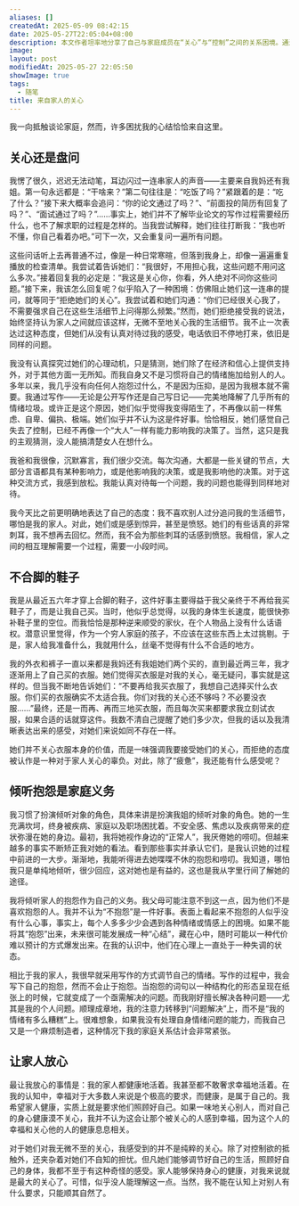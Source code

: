 ```yaml
---
aliases: []
createdAt: 2025-05-09 08:42:15
date: 2025-05-27T22:05:04+08:00
description: 本文作者坦率地分享了自己与家庭成员在“关心”与“控制”之间的关系困境。通过具体的生活细节和情感反应，剖析了家人看似关怀实则忽视个人边界的行为模式，包括反复询问生活进展、代为购置私人物品、情绪依附等问题。作者表达了对个人空间、情绪表达和自主选择的尊重诉求，同时指出自己通过写作处理情绪、维系家庭关系的方式。文章最终强调，相较于过度干涉的关心，更希望家人能够保持身心健康，这才是真正让人安心的家庭状态。
image: 
layout: post
modifiedAt: 2025-05-27 22:05:50
showImage: true
tags:
  - 随笔
title: 来自家人的关心
---
```


我一向抵触谈论家庭，然而，许多困扰我的心结恰恰来自这里。

## 关心还是盘问

我愣了很久，迟迟无法动笔，耳边闪过一连串家人的声音——主要来自我妈还有我姐。第一句永远都是：“干啥来？”第二句往往是：“吃饭了吗？”紧跟着的是：“吃了什么？”接下来大概率会追问：“你的论文通过了吗？”、“前面投的简历有回复了吗？”、“面试通过了吗？”……事实上，她们并不了解毕业论文的写作过程需要经历什么，也不了解求职的过程是怎样的。当我尝试解释，她们往往打断我：“我也听不懂，你自己看着办吧。”可下一次，又会重复问一遍所有问题。

这些问话听上去再普通不过，像是一种日常寒暄，但落到我身上，却像一遍遍重复播放的检查清单。我尝试着告诉她们：“我很好，不用担心我，这些问题不用问这么多次。”接着回复我的必定是：“我这是关心你，你看，外人绝对不问你这些问题。”接下来，我该怎么回复呢？似乎陷入了一种困境：仿佛阻止她们这一连串的提问，就等同于“拒绝她们的关心”。我尝试着和她们沟通：“你们已经很关心我了，不需要强求自己在这些生活细节上问得那么频繁。”然而，她们拒绝接受我的说法，始终坚持认为家人之间就应该这样，无微不至地关心我的生活细节。我不止一次表达过这种态度，但她们从没有认真对待过我的感受，电话依旧不停地打来，依旧是同样的问题。

我没有认真探究过她们的心理动机，只是猜测，她们除了在经济和信心上提供支持外，对于其他方面一无所知。而我自身又不是习惯将自己的情绪施加给别人的人。多年以来，我几乎没有向任何人抱怨过什么，不是因为压抑，是因为我根本就不需要。我通过写作——无论是公开写作还是自己写日记——完美地降解了几乎所有的情绪垃圾。或许正是这个原因，她们似乎觉得我变得陌生了，不再像以前一样焦虑、自卑、偏执、极端。她们似乎并不认为这是件好事。恰恰相反，她们感觉自己失去了控制，已经不再像一个“大人”一样有能力影响我的决策了。当然，这只是我的主观猜测，没人能搞清楚女人在想什么。

我爸和我很像，沉默寡言，我们很少交流。每次沟通，大都是一些关键的节点，大部分言语都具有某种影响力，或是他影响我的决策，或是我影响他的决策。对于这种交流方式，我感到放松。我能认真对待每一个问题，我的问题也能得到同样地对待。

我今天比之前更明确地表达了自己的态度：我不喜欢别人过分追问我的生活细节，哪怕是我的家人。对此，她们或是感到惊异，甚至是愤怒。她们的有些话真的非常刺耳，我不想再去回忆。然而，我不会为那些刺耳的话感到愤怒。我相信，家人之间的相互理解需要一个过程，需要一小段时间。

## 不合脚的鞋子

我是从最近五六年才穿上合脚的鞋子，这件好事主要得益于我父亲终于不再给我买鞋子了，而是让我自己买。当时，他似乎总觉得，以我的身体生长速度，能很快弥补鞋子里的空位。而我恰恰是那种逆来顺受的家伙，在个人物品上没有什么话语权。潜意识里觉得，作为一个穷人家庭的孩子，不应该在这些东西上太过挑剔。于是，家人给我准备什么，我就用什么，丝毫不觉得有什么不合适的地方。

我的外衣和裤子一直以来都是我妈还有我姐她们两个买的，直到最近两三年，我才逐渐用上了自己买的衣服。她们觉得买衣服是对我的关心，毫无疑问，事实就是这样的。但当我不断地告诉她们：“不要再给我买衣服了，我想自己选择买什么衣服。你们买的衣服确实不太适合我。你们对我的关心还不够吗？不必要没衣服……”最终，还是一而再、再而三地买衣服，而且每次买来都要求我立刻试衣服，如果合适的话就穿这件。我数不清自己提醒了她们多少次，但我的话以及我清晰表达出来的感受，对她们来说如同不存在一样。

她们并不关心衣服本身的价值，而是一味强调我要接受她们的关心，而拒绝的态度被认作是一种对于家人关心的辜负。对此，除了“疲惫”，我还能有什么感受呢？

## 倾听抱怨是家庭义务

我习惯了扮演倾听对象的角色，具体来讲是扮演我姐的倾听对象的角色。她的一生充满坎坷，终身被疾病、家庭以及职场困扰着。不安全感、焦虑以及疾病带来的症状弥漫在她的身边。最初，我将她视作身边的“正常人”，我厌倦她的唠叨。但越来越多的事实不断矫正我对她的看法。看到那些事实并承认它们，是我认识她的过程中前进的一大步。渐渐地，我能听得进去她喋喋不休的抱怨和唠叨。我知道，哪怕我只是单纯地倾听，很少回应，这对她也是有益的，这也是我从字里行间了解她的途径。

我将倾听家人的抱怨作为自己的义务。我父母可能注意不到这一点，因为他们不是喜欢抱怨的人。我并不认为“不抱怨”是一件好事。表面上看起来不抱怨的人似乎没有什么心事，事实上，每个人多多少少会遇到各种情绪或情感上的困境。如果不能将其“抱怨”出来，未来很可能发展成一种“心结”，藏在心中，随时可能以一种代价难以预计的方式爆发出来。在我的认识中，他们在心理上一直处于一种失调的状态。

相比于我的家人，我很早就采用写作的方式调节自己的情绪。写作的过程中，我会写下自己的抱怨，然而不会止于抱怨。当抱怨的词句以一种结构化的形态呈现在纸张上的时候，它就变成了一个亟需解决的问题。而我刚好擅长解决各种问题——尤其是我的个人问题。顺理成章地，我的注意力转移到“问题解决”上，而不是“我的情绪有多么糟糕”上。很难想象，如果我没有处理自身情绪问题的能力，而我自己又是一个麻烦制造者，这种情况下我的家庭关系估计会非常紧张。

## 让家人放心

最让我放心的事情是：我的家人都健康地活着。我甚至都不敢奢求幸福地活着。在我的认知中，幸福对于大多数人来说是个极高的要求，而健康，是属于自己的。我希望家人健康，实质上就是要求他们照顾好自己。如果一味地关心别人，而对自己的身心健康漠不关心，我并不认为这会让那个被关心的人感到幸福，因为这个人的幸福和关心他的人的健康息息相关。

对于她们对我无微不至的关心，我感受到的并不是纯粹的关心。除了对控制欲的抵触外，还夹杂着对她们不自知的担忧。但凡她们能够调节好自己的生活，照顾好自己的身体，我都不至于有这种奇怪的感受。家人能够保持身心的健康，对我来说就是最大的关心了。可惜，似乎没人能理解这一点。当然，我不能在认知上对别人有什么要求，只能顺其自然了。
